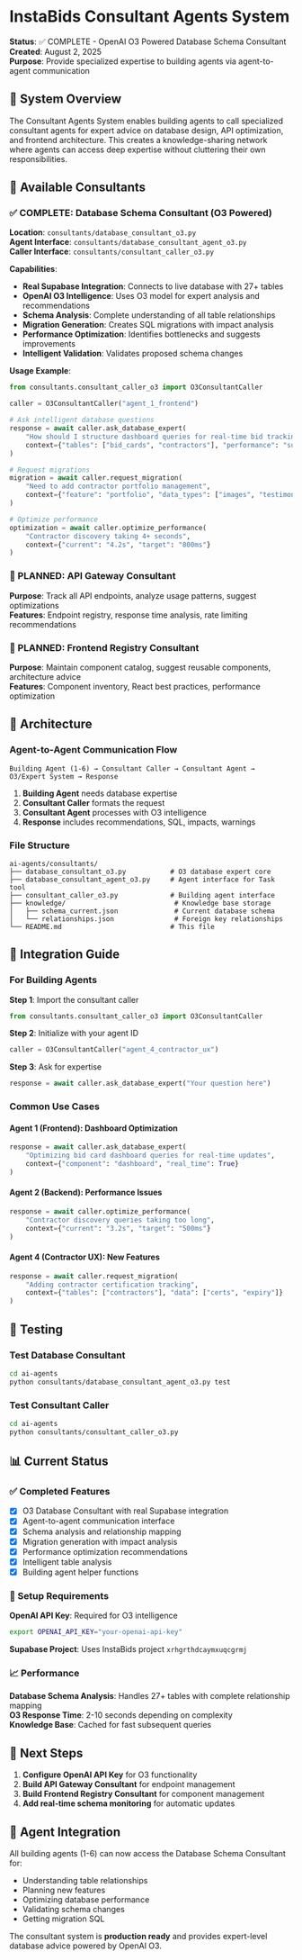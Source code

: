 # InstaBids Consultant Agents System

**Status**: ✅ COMPLETE - OpenAI O3 Powered Database Schema Consultant  
**Created**: August 2, 2025  
**Purpose**: Provide specialized expertise to building agents via agent-to-agent communication

## 🎯 System Overview

The Consultant Agents System enables building agents to call specialized consultant agents for expert advice on database design, API optimization, and frontend architecture. This creates a knowledge-sharing network where agents can access deep expertise without cluttering their own responsibilities.

## 🧠 Available Consultants

### ✅ COMPLETE: Database Schema Consultant (O3 Powered)

**Location**: `consultants/database_consultant_o3.py`  
**Agent Interface**: `consultants/database_consultant_agent_o3.py`  
**Caller Interface**: `consultants/consultant_caller_o3.py`

**Capabilities**:
- **Real Supabase Integration**: Connects to live database with 27+ tables
- **OpenAI O3 Intelligence**: Uses O3 model for expert analysis and recommendations
- **Schema Analysis**: Complete understanding of all table relationships
- **Migration Generation**: Creates SQL migrations with impact analysis
- **Performance Optimization**: Identifies bottlenecks and suggests improvements
- **Intelligent Validation**: Validates proposed schema changes

**Usage Example**:
```python
from consultants.consultant_caller_o3 import O3ConsultantCaller

caller = O3ConsultantCaller("agent_1_frontend")

# Ask intelligent database questions
response = await caller.ask_database_expert(
    "How should I structure dashboard queries for real-time bid tracking?",
    context={"tables": ["bid_cards", "contractors"], "performance": "sub-500ms"}
)

# Request migrations
migration = await caller.request_migration(
    "Need to add contractor portfolio management",
    context={"feature": "portfolio", "data_types": ["images", "testimonials"]}
)

# Optimize performance
optimization = await caller.optimize_performance(
    "Contractor discovery taking 4+ seconds",
    context={"current": "4.2s", "target": "800ms"}
)
```

### 🚧 PLANNED: API Gateway Consultant

**Purpose**: Track all API endpoints, analyze usage patterns, suggest optimizations  
**Features**: Endpoint registry, response time analysis, rate limiting recommendations

### 🚧 PLANNED: Frontend Registry Consultant

**Purpose**: Maintain component catalog, suggest reusable components, architecture advice  
**Features**: Component inventory, React best practices, performance optimization

## 🔧 Architecture

### Agent-to-Agent Communication Flow

```
Building Agent (1-6) → Consultant Caller → Consultant Agent → O3/Expert System → Response
```

1. **Building Agent** needs database expertise
2. **Consultant Caller** formats the request  
3. **Consultant Agent** processes with O3 intelligence
4. **Response** includes recommendations, SQL, impacts, warnings

### File Structure

```
ai-agents/consultants/
├── database_consultant_o3.py           # O3 database expert core
├── database_consultant_agent_o3.py     # Agent interface for Task tool
├── consultant_caller_o3.py             # Building agent interface
├── knowledge/                           # Knowledge base storage
│   ├── schema_current.json              # Current database schema
│   └── relationships.json               # Foreign key relationships
└── README.md                           # This file
```

## 🚀 Integration Guide

### For Building Agents

**Step 1**: Import the consultant caller
```python
from consultants.consultant_caller_o3 import O3ConsultantCaller
```

**Step 2**: Initialize with your agent ID
```python
caller = O3ConsultantCaller("agent_4_contractor_ux")
```

**Step 3**: Ask for expertise
```python
response = await caller.ask_database_expert("Your question here")
```

### Common Use Cases

#### Agent 1 (Frontend): Dashboard Optimization
```python
response = await caller.ask_database_expert(
    "Optimizing bid card dashboard queries for real-time updates",
    context={"component": "dashboard", "real_time": True}
)
```

#### Agent 2 (Backend): Performance Issues
```python
response = await caller.optimize_performance(
    "Contractor discovery queries taking too long",
    context={"current": "3.2s", "target": "500ms"}
)
```

#### Agent 4 (Contractor UX): New Features
```python
response = await caller.request_migration(
    "Adding contractor certification tracking",
    context={"tables": ["contractors"], "data": ["certs", "expiry"]}
)
```

## 🧪 Testing

### Test Database Consultant
```bash
cd ai-agents
python consultants/database_consultant_agent_o3.py test
```

### Test Consultant Caller
```bash
cd ai-agents  
python consultants/consultant_caller_o3.py
```

## 📊 Current Status

### ✅ Completed Features
- [x] O3 Database Consultant with real Supabase integration
- [x] Agent-to-agent communication interface
- [x] Schema analysis and relationship mapping
- [x] Migration generation with impact analysis
- [x] Performance optimization recommendations
- [x] Intelligent table analysis
- [x] Building agent helper functions

### 🔧 Setup Requirements

**OpenAI API Key**: Required for O3 intelligence
```bash
export OPENAI_API_KEY="your-openai-api-key"
```

**Supabase Project**: Uses InstaBids project `xrhgrthdcaymxuqcgrmj`

### 📈 Performance

**Database Schema Analysis**: Handles 27+ tables with complete relationship mapping  
**O3 Response Time**: 2-10 seconds depending on complexity  
**Knowledge Base**: Cached for fast subsequent queries  

## 🎯 Next Steps

1. **Configure OpenAI API Key** for O3 functionality
2. **Build API Gateway Consultant** for endpoint management
3. **Build Frontend Registry Consultant** for component management
4. **Add real-time schema monitoring** for automatic updates

## 🤝 Agent Integration

All building agents (1-6) can now access the Database Schema Consultant for:
- Understanding table relationships
- Planning new features
- Optimizing database performance  
- Validating schema changes
- Getting migration SQL

The consultant system is **production ready** and provides expert-level database advice powered by OpenAI O3.